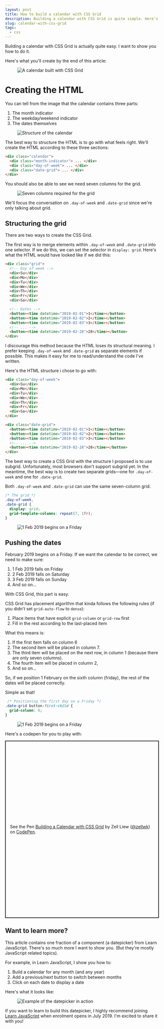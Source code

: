 ```yaml
---
layout: post
title: How to build a calendar with CSS Grid 
description: Building a calendar with CSS Grid is quite simple. Here's how to do it. 
slug: calendar-with-css-grid
tags:
  - css
---
```


Building a calendar with CSS Grid is actually quite easy. I want to show you how to do it. 

Here's what you'll create by the end of this article: 

<figure><img src="/images/2019/calendar-css-grid/calendar-fixed.png" alt="A calendar built with CSS Grid"></figure>

<!-- more -->

# Creating the HTML

You can tell from the image that the calendar contains three parts: 

1. The month indicator 
2. The weekday/weekend indicator 
3. The dates themselves

<figure><img src="/images/2019/calendar-css-grid/structure.png" alt="Structure of the calendar"></figure>

The best way to structure the HTML is to go with what feels right. We'll create the HTML according to these three sections: 

```html
<div class="calendar">
  <div class="month-indicator"> ... </div>
  <div class="day-of-week"> ... </div>
  <div class="date-grid"> ... </div>
</div>
```

You should also be able to see we need seven columns for the grid. 

<figure><img src="/images/2019/calendar-css-grid/seven-columns.png" alt="Seven columns required for the grid"></figure>

We'll focus the conversation on `.day-of-week` and `.date-grid` since we're only talking about grid. 

## Structuring the grid

There are two ways to create the CSS Grid. 

The first way is to merge elements within `.day-of-week` and `.date-grid` into one selector. If we do this, we can set the selector in `display: grid`. Here's what the HTML would have looked like if we did this: 

```html
<div class="grid">
  <!-- Day of week -->
  <div>Su</div>
  <div>Mo</div>
  <div>Tu</div>
  <div>We</div>
  <div>Th</div>
  <div>Fr</div>
  <div>Sa</div>

  <!-- Dates -->
  <button><time datetime="2019-02-01">1</time></button>
  <button><time datetime="2019-02-02">2</time></button>
  <button><time datetime="2019-02-03">3</time></button>
  <!-- ... --> 
  <button><time datetime="2019-02-28">28</time></button>
</div>
```

I discourage this method because the HTML loses its structural meaning. I prefer keeping `.day-of-week` and `.date-grid` as separate elements if possible. This makes it easy for me to read/understand the code I've written. 

Here's the HTML structure i chose to go with: 

```html
<div class="day-of-week">
  <div>Su</div>
  <div>Mo</div>
  <div>Tu</div>
  <div>We</div>
  <div>Th</div>
  <div>Fr</div>
  <div>Sa</div>
</div>

<div class="date-grid">
  <button><time datetime="2019-02-01">1</time></button>
  <button><time datetime="2019-02-02">2</time></button>
  <button><time datetime="2019-02-03">3</time></button>
  <!-- ... --> 
  <button><time datetime="2019-02-28">28</time></button>
</div>
```

The best way to create a CSS Grid with the structure I proposed is to use subgrid. Unfortunately, most browsers don't support subgrid yet. In the meantime, the best way is to create two separate grids—one for `.day-of-week` and one for `.date-grid`. 

Both `.day-of-week` and `.date-grid` can use the same seven-column grid. 

```css
/* The grid */
.day-of-week,
.date-grid {
  display: grid;
  grid-template-columns: repeat(7, 1fr);
}
```

<figure><img src="/images/2019/calendar-css-grid/calendar-grid.png" alt="1 Feb 2019 begins on a Friday"></figure>

## Pushing the dates

February 2019 begins on a Friday. If we want the calendar to be correct, we need to make sure: 

1. 1 Feb 2019 falls on Friday 
2. 2 Feb 2019 falls on Saturday 
3. 3 Feb 2019 falls on Sunday 
4. And so on...

With CSS Grid, this part is easy. 

CSS Grid has placement algorithm that kinda follows the following rules (if you didn't set `grid-auto-flow` to `dense`): 

1. Place items that have explicit `grid-column` or `grid-row` first
2. Fill in the rest according to the last-placed item 

What this means is: 

1. If the first item falls on column 6 
2. The second item will be placed in column 7. 
3. The third item will be placed on the next row, in column 1 (because there are only seven columns). 
4. The fourth item will be placed in column 2, 
5. And so on...

So, if we position 1 February on the sixth column (friday), the rest of the dates will be placed correctly. 

Simple as that!

```css
 /* Positioning the first day on a Friday */
.date-grid button:first-child {
  grid-column: 6;
}
```

<figure><img src="/images/2019/calendar-css-grid/calendar-fixed.png" alt="1 Feb 2019 begins on a Friday"></figure>

Here's a codepen for you to play with: 

<p class="codepen" data-height="581" data-theme-id="7929" data-default-tab="result" data-user="zellwk" data-slug-hash="xNpKwp" style="height: 581px; box-sizing: border-box; display: flex; align-items: center; justify-content: center; border: 2px solid; margin: 1em 0; padding: 1em;" data-pen-title="Building a Calendar with CSS Grid">
  <span>See the Pen <a href="https://codepen.io/zellwk/pen/xNpKwp/">
  Building a Calendar with CSS Grid</a> by Zell Liew (<a href="https://codepen.io/zellwk">@zellwk</a>)
  on <a href="https://codepen.io">CodePen</a>.</span>
</p>
<script async src="https://static.codepen.io/assets/embed/ei.js"></script>

## Want to learn more?

This article contains one fraction of a component (a datepicker) from Learn JavaScript. There's so much more I want to show you. (But they're mostly JavaScript related topics).

For example, in Learn JavaScript, I show you how to: 

1. Build a calendar for any month (and any year) 
2. Add a previous/next button to switch between months 
3. Click on each date to display a date

Here's what it looks like: 

<figure><img src="/images/2019/calendar-css-grid/datepicker.gif" alt="Example of the datepicker in action"></figure>

If you want to learn to build this datepicker, I highly recommend joining [Learn JavaScript][1] when enrolment opens in July 2019. I'm excited to share it with you! 

[1]:	https://learnjavascript.today "Learn JavaScript"
